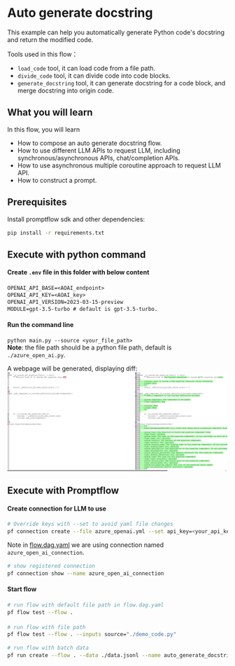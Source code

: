 # Auto generate docstring
This example can help you automatically generate Python code's docstring and return the modified code.

Tools used in this flow：
- `load_code` tool, it can load code from a file path.
- `divide_code` tool, it can divide code into code blocks.
- `generate_docstring` tool, it can generate docstring for a code block, and merge docstring into origin code.

## What you will learn

In this flow, you will learn
- How to compose an auto generate docstring flow.
- How to use different LLM APIs to request LLM, including synchronous/asynchronous APIs, chat/completion APIs.
- How to use asynchronous multiple coroutine approach to request LLM API.
- How to construct a prompt.

## Prerequisites

Install promptflow sdk and other dependencies:
```bash
pip install -r requirements.txt
```

## Execute with python command
#### Create `.env` file in this folder with below content
```
OPENAI_API_BASE=<AOAI_endpoint>
OPENAI_API_KEY=<AOAI_key>
OPENAI_API_VERSION=2023-03-15-preview
MODULE=gpt-3.5-turbo # default is gpt-3.5-turbo.  
```

#### Run the command line
`python main.py --source <your_file_path>`  
**Note**: the file path should be a python file path, default is `./azure_open_ai.py`.

A webpage will be generated, displaying diff:
![result](result.png)


## Execute with Promptflow
#### Create connection for LLM to use
```bash
# Override keys with --set to avoid yaml file changes
pf connection create --file azure_openai.yml --set api_key=<your_api_key> api_base=<your_api_base>
```

Note in [flow.dag.yaml](flow.dag.yaml) we are using connection named `azure_open_ai_connection`.
```bash
# show registered connection 
pf connection show --name azure_open_ai_connection
```

#### Start flow

```bash
# run flow with default file path in flow.dag.yaml
pf flow test --flow . 

# run flow with file path
pf flow test --flow . --inputs source="./demo_code.py"
```

```bash
# run flow with batch data
pf run create --flow . --data ./data.jsonl --name auto_generate_docstring
```

